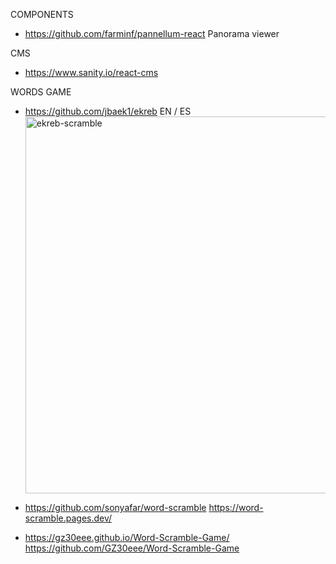 
COMPONENTS
- https://github.com/farminf/pannellum-react Panorama viewer

CMS
- https://www.sanity.io/react-cms

WORDS GAME
- https://github.com/jbaek1/ekreb EN / ES
  <img width="603" alt="ekreb-scramble" src="https://github.com/Boyquotes/REACT_TIPS/assets/417514/c110e3dd-aa20-47da-a535-a33f189b87ca">

- https://github.com/sonyafar/word-scramble
    https://word-scramble.pages.dev/
- https://gz30eee.github.io/Word-Scramble-Game/
    https://github.com/GZ30eee/Word-Scramble-Game
